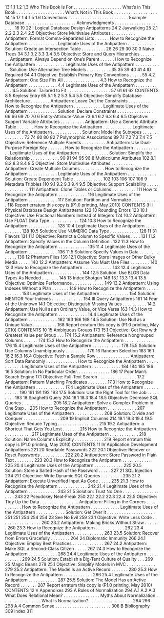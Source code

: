  13
1.1 1.2 1.3 Who This Book Is For . . . . . . . . . . . . . . . . . . . . What’s in This Book . . . . . . . . . . . . . . . . . . . . What’s Not in This Book . . . . . . . . . . . . . . . . . . 14
15
17
1.4 1.5 1.6 Conventions . . . . . . . . . . . . . . . . . . . . . . . . . Example Database . . . . . . . . . . . . . . . . . . . . . Acknowledgments . . . . . . . . . . . . . . . . . . . . . . 18
19
22
I Logical Database Design Antipatterns 24
2 Jaywalking 25
2.1 2.2 2.3 2.4 2.5 Objective: Store Multivalue Attributes . . . . . . . . . . Antipattern: Format Comma-Separated Lists . . . . . . How to Recognize the Antipattern . . . . . . . . . . . . Legitimate Uses of the Antipattern . . . . . . . . . . . . Solution: Create an Intersection Table . . . . . . . . . . 26
26
29
30
30
3 Naive Trees 34
3.1 3.2 3.3 3.4 3.5 Objective: Store and Query Hierarchies . . . . . . . . . Antipattern: Always Depend on One’s Parent . . . . . . How to Recognize the Antipattern . . . . . . . . . . . . Legitimate Uses of the Antipattern . . . . . . . . . . . . Solution: Use Alternative Tree Models . . . . . . . . . . 35
35
39
40
41
4 ID Required 54
4.1 Objective: Establish Primary Key Conventions . . . . . 55
4.2 Antipattern: One Size Fits All . . . . . . . . . . . . . . . 4.3 How to Recognize the Antipattern . . . . . . . . . . . . 4.4 Legitimate Uses of the Antipattern . . . . . . . . . . . . 4.5 Solution: Tailored to Fit . . . . . . . . . . . . . . . . . . 57
61
61
62
CONTENTS 8
5 Keyless Entry 65
5.1 5.2 5.3 5.4 5.5 Objective: Simplify Database Architecture . . . . . . . . Antipattern: Leave Out the Constraints . . . . . . . . . How to Recognize the Antipattern . . . . . . . . . . . . Legitimate Uses of the Antipattern . . . . . . . . . . . . Solution: Declare Constraints . . . . . . . . . . . . . . . 66
66
69
70
70
6 Entity-Attribute-Value 73
6.1 6.2 6.3 6.4 6.5 Objective: Support Variable Attributes . . . . . . . . . . Antipattern: Use a Generic Attribute Table . . . . . . . How to Recognize the Antipattern . . . . . . . . . . . . Legitimate Uses of the Antipattern . . . . . . . . . . . . Solution: Model the Subtypes . . . . . . . . . . . . . . . 73
74
80
80
82
7 Polymorphic Associations 89
7.1 7.2 7.3 7.4 7.5 Objective: Reference Multiple Parents . . . . . . . . . . Antipattern: Use Dual-Purpose Foreign Key . . . . . . . How to Recognize the Antipattern . . . . . . . . . . . . Legitimate Uses of the Antipattern . . . . . . . . . . . . Solution: Simplify the Relationship . . . . . . . . . . . . 90
91
94
95
96
8 Multicolumn Attributes 102
8.1 8.2 8.3 8.4 8.5 Objective: Store Multivalue Attributes . . . . . . . . . . Antipattern: Create Multiple Columns . . . . . . . . . . How to Recognize the Antipattern . . . . . . . . . . . . Legitimate Uses of the Antipattern . . . . . . . . . . . . Solution: Create Dependent Table . . . . . . . . . . . . 102
103
106
107
108
9 Metadata Tribbles 110
9.1 9.2 9.3 9.4 9.5 Objective: Support Scalability . . . . . . . . . . . . . . . 111
Antipattern: Clone Tables or Columns . . . . . . . . . . 111
How to Recognize the Antipattern . . . . . . . . . . . . 116
Legitimate Uses of the Antipattern . . . . . . . . . . . . 117
Solution: Partition and Normalize . . . . . . . . . . . . 118
Report erratum
this copy is (P1.0 printing, May 2010)
CONTENTS 9
II Physical Database Design Antipatterns 122
10 Rounding Errors 123
10.1 Objective: Use Fractional Numbers Instead of Integers 124
10.2 Antipattern: Use FLOAT Data Type . . . . . . . . . . . . 124
10.3 How to Recognize the Antipattern . . . . . . . . . . . . 128
10.4 Legitimate Uses of the Antipattern . . . . . . . . . . . . 128
10.5 Solution: Use NUMERIC Data Type . . . . . . . . . . . . 128
11 31 Flavors 131
11.1 Objective: Restrict a Column to Specific Values . . . . 131
11.2 Antipattern: Specify Values in the Column Definition . 132
11.3 How to Recognize the Antipattern . . . . . . . . . . . . 135
11.4 Legitimate Uses of the Antipattern . . . . . . . . . . . . 136
11.5 Solution: Specify Values in Data . . . . . . . . . . . . . 136
12 Phantom Files 139
12.1 Objective: Store Images or Other Bulky Media . . . . . 140
12.2 Antipattern: Assume You Must Use Files . . . . . . . . 140
12.3 How to Recognize the Antipattern . . . . . . . . . . . . 143
12.4 Legitimate Uses of the Antipattern . . . . . . . . . . . . 144
12.5 Solution: Use BLOB Data Types As Needed . . . . . . . 145
13 Index Shotgun 148
13.1 13.3 13.4 13.5 Objective: Optimize Performance . . . . . . . . . . . . . 149
13.2 Antipattern: Using Indexes Without a Plan . . . . . . . 149
How to Recognize the Antipattern . . . . . . . . . . . . 153
Legitimate Uses of the Antipattern . . . . . . . . . . . . 154
Solution: MENTOR Your Indexes . . . . . . . . . . . . . 154
III Query Antipatterns 161
14 Fear of the Unknown 14.1 Objective: Distinguish Missing Values . . . . . . . . . . 14.2 Antipattern: Use Null as an Ordinary Value, or Vice Versa 163
14.3 How to Recognize the Antipattern . . . . . . . . . . . . 14.4 Legitimate Uses of the Antipattern . . . . . . . . . . . . 162
163
166
168
14.5 Solution: Use Null as a Unique Value . . . . . . . . . . 168
Report erratum
this copy is (P1.0 printing, May 2010)
CONTENTS 10
15 Ambiguous Groups 173
15.1 Objective: Get Row with Greatest Value per Group . . . 174
15.2 Antipattern: Reference Nongrouped Columns . . . . . . 174
15.3 How to Recognize the Antipattern . . . . . . . . . . . . 176
15.4 Legitimate Uses of the Antipattern . . . . . . . . . . . . 178
15.5 Solution: Use Columns Unambiguously . . . . . . . . . 179
16 Random Selection 183
16.1 16.2 16.3 16.4 Objective: Fetch a Sample Row . . . . . . . . . . . . . . Antipattern: Sort Data Randomly . . . . . . . . . . . . . How to Recognize the Antipattern . . . . . . . . . . . . Legitimate Uses of the Antipattern . . . . . . . . . . . . 184
184
185
186
16.5 Solution: In No Particular Order. . . . . . . . . . . . . . 186
17 Poor Man’s Search Engine 17.1 Objective: Full-Text Search . . . . . . . . . . . . . . . . 17.2 Antipattern: Pattern Matching Predicates . . . . . . . . 17.3 How to Recognize the Antipattern . . . . . . . . . . . . 17.4 Legitimate Uses of the Antipattern . . . . . . . . . . . . 190
191
191
192
193
17.5 Solution: Use the Right Tool for the Job . . . . . . . . . 193
18 Spaghetti Query 204
18.1 18.3 18.4 18.5 Objective: Decrease SQL Queries . . . . . . . . . . . . . 205
18.2 Antipattern: Solve a Complex Problem in One Step . . 205
How to Recognize the Antipattern . . . . . . . . . . . . 207
Legitimate Uses of the Antipattern . . . . . . . . . . . . 208
Solution: Divide and Conquer . . . . . . . . . . . . . . . 209
19 Implicit Columns 214
19.1 19.3 19.4 19.5 Objective: Reduce Typing . . . . . . . . . . . . . . . . . 215
19.2 Antipattern: a Shortcut That Gets You Lost . . . . . . . 215
How to Recognize the Antipattern . . . . . . . . . . . . 217
Legitimate Uses of the Antipattern . . . . . . . . . . . . 218
Solution: Name Columns Explicitly . . . . . . . . . . . . 219
Report erratum
this copy is (P1.0 printing, May 2010)
CONTENTS 11
IV Application Development Antipatterns 221
20 Readable Passwords 222
20.1 Objective: Recover or Reset Passwords . . . . . . . . . . 222
20.2 Antipattern: Store Password in Plain Text . . . . . . . . 223
20.3 How to Recognize the Antipattern . . . . . . . . . . . . 225
20.4 Legitimate Uses of the Antipattern . . . . . . . . . . . . 225
20.5 Solution: Store a Salted Hash of the Password . . . . . 227
21 SQL Injection 234
21.1 Objective: Write Dynamic SQL Queries . . . . . . . . . 235
21.2 Antipattern: Execute Unverified Input As Code . . . . . 235
21.3 How to Recognize the Antipattern . . . . . . . . . . . . 242
21.4 Legitimate Uses of the Antipattern . . . . . . . . . . . . 243
21.5 Solution: Trust No One . . . . . . . . . . . . . . . . . . . 243
22 Pseudokey Neat-Freak 250
22.1 22.2 22.3 22.4 22.5 Objective: Tidy Up the Data . . . . . . . . . . . . . . . . Antipattern: Filling in the Corners . . . . . . . . . . . . How to Recognize the Antipattern . . . . . . . . . . . . Legitimate Uses of the Antipattern . . . . . . . . . . . . Solution: Get Over It . . . . . . . . . . . . . . . . . . . . 251
251
254
254
254
23 See No Evil 259
23.1 Objective: Write Less Code . . . . . . . . . . . . . . . . . 260
23.2 Antipattern: Making Bricks Without Straw . . . . . . . 260
23.3 How to Recognize the Antipattern . . . . . . . . . . . . 262
23.4 Legitimate Uses of the Antipattern . . . . . . . . . . . . 263
23.5 Solution: Recover from Errors Gracefully . . . . . . . . 264
24 Diplomatic Immunity 266
24.1 Objective: Employ Best Practices . . . . . . . . . . . . . 267
24.2 Antipattern: Make SQL a Second-Class Citizen . . . . . 267
24.3 How to Recognize the Antipattern . . . . . . . . . . . . 268
24.4 Legitimate Uses of the Antipattern . . . . . . . . . . . . 269
24.5 Solution: Establish a Big-Tent Culture of Quality . . . 269
25 Magic Beans 278
25.1 Objective: Simplify Models in MVC . . . . . . . . . . . . 279
25.2 Antipattern: The Model Is an Active Record . . . . . . . 280
25.3 How to Recognize the Antipattern . . . . . . . . . . . . 286
25.4 Legitimate Uses of the Antipattern . . . . . . . . . . . . 287
25.5 Solution: The Model Has an Active Record . . . . . . . 287
Report erratum
this copy is (P1.0 printing, May 2010)
CONTENTS 12
V Appendixes 293
A Rules of Normalization 294
A.1 A.2 A.3 What Does Relational Mean? . . . . . . . . . . . . . . . Myths About Normalization . . . . . . . . . . . . . . . . What Is Normalization? . . . . . . . . . . . . . . . . . . 294
296
298
A.4 Common Sense . . . . . . . . . . . . . . . . . . . . . . . 308
B Bibliography 309
Index 311
